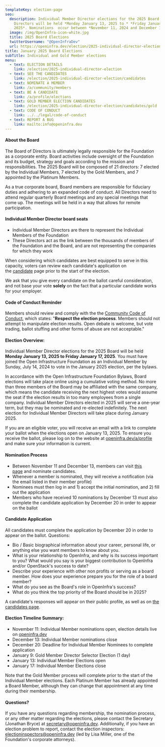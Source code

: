 ```yaml
---
templateKey: election-page
seo:
  description: Individual Member Director elections for the 2025 Board of
    Directors will be held *Monday January 13, 2025 to * *Friday January 17,
    2025*. Nominations  occur between *November 11, 2024 and December 13, 2024*.
  image: /img/OpenInfra-icon-white.jpg
  title: 2025 Board Elections
  twitterUsername: "@OpenInfraDev"
  url: https://openinfra.dev/election/2025-individual-director-election
title: January 2025 Board Elections
subTitle: Individual and Gold Member elections
menu:
  - text: ELECTION DETAILS
    link: /election/2025-individual-director-election
  - text: SEE THE CANDIDATES
    link: /election/2025-individual-director-election/candidates
  - text: NOMINATE A MEMBER
    link: /a/community/members
  - text: BE A CANDIDATE
    link: /a/profile/elections
  - text: GOLD MEMBER ELECTION CANDIDATES
    link: /election/2025-individual-director-election/candidates/gold
  - text: CODE OF CONDUCT
    link: ../../legal/code-of-conduct
  - text: REPORT A BUG
    link: mailto:info@openinfra.dev
---
```

#### About the Board

The Board of Directors is ultimately legally responsible for the Foundation as a corporate entity. Board activities include oversight of the Foundation and its budget, strategy and goals according to the mission and responsibilities. The 2025 Board will be composed of 21 directors: 7 elected by the Individual Members, 7 elected by the Gold Members, and 7 appointed by the Platinum Members.

As a true corporate board, Board members are responsible for fiduciary duties and adhering to an expanded code of conduct. All Directors need to attend regular quarterly Board meetings and any special meetings that come up. The meetings will be held in a way that allows for remote participation.

#### Individual Member Director board seats

* Individual Member Directors are there to represent the Individual Members of the Foundation
* These Directors act as the link between the thousands of members of the Foundation and the Board, and are not representing the companies for which they work

When considering which candidates are best equipped to serve in this capacity, voters can review each candidate's application on the [candidate](/election/candidates) page prior to the start of the election.

We ask that you give every candidate on the ballot careful consideration, and not base your vote **solely** on the fact that a particular candidate works for your employer.

#### Code of Conduct Reminder

Members should review and comply with the the [Community Code of Conduct](/legal/code-of-conduct), which states: "**Respect the election process**. Members should not attempt to manipulate election results. Open debate is welcome, but vote trading, ballot stuffing and other forms of abuse are not acceptable."

#### Election Overview:

Individual Member Director elections for the 2025 Board will be held **Monday January 13, 2025 to Friday January 17, 2025**. You must have joined the Open Infrastructure Foundation as an Individual Member by Sunday, July 14, 2024 to vote in the January 2025 election, per the bylaws.

In accordance with the Open Infrastructure Foundation Bylaws, Board elections will take place online using a cumulative voting method. No more than three members of the Board may be affiliated with the same company, which means the candidate receiving the next highest votes would assume the seat if the election results in too many employees from a single company. Individual Member Directors elected in 2025 will serve a one-year term, but they may be nominated and re-elected indefinitely. The next election for Individual Member Directors will take place during January 2025.

If you are an eligible voter, you will receive an email with a link to complete your ballot when the elections open on January 13, 2025. To ensure you receive the ballot, please log on to the website at [openinfra.dev/a/profile](/a/profile) and make sure your information is current.

#### Nomination Process

* Between November 11 and December 13, members can visit [this page](/a/community/members) and nominate candidates.
* Whenever a member is nominated, they will receive a notification (via the email listed in their member profile)
* Nominees must then log in and 1) accept the initial nomination, and 2) fill out the application
* Members who have received 10 nominations by December 13 must also complete the candidate application by December 20 in order to appear on the ballot

#### Candidate Application

All candidates must complete the application by December 20 in order to appear on the ballot. Questions:

* Bio / Basic biographical information about your career, personal life, or anything else you want members to know about you.
* What is your relationship to OpenInfra, and why is its success important to you? What would you say is your biggest contribution to OpenInfra and/or OpenStack's success to date?
* Describe your experience with other non profits or serving as a board member. How does your experience prepare you for the role of a board member?
* What do you see as the Board's role in OpenInfra's success?
* What do you think the top priority of the Board should be in 2025?

A candidate's responses will appear on their public profile, as well as on [the candidates page](/election/candidates).

#### Election Timeline Summary:

* November 11: Individual Member nominations open, election details live on [openinfra.dev](https://openinfra.dev/election)
* December 13: Individual Member nominations close
* December 20: Deadline for Individual Member Nominees to complete application
* January 9: Gold Member Director Selector Election (1 day)
* January 13: Individual Member Elections open
* January 17: Individual Member Elections close

Note that the Gold Member process will complete prior to the start of the Individual Member elections. Each Platinum Member has already appointed a Board Member, although they can change that appointment at any time during their membership.

#### Questions?

If you have any questions regarding membership, the nomination process, or any other matter regarding the elections, please contact the Secretary (Jonathan Bryce) at [secretary@openinfra.dev](mailto:secretary@openinfra.dev). Additionally, if you have an election problem to report, contact the election inspectors: [electioninspectors@openinfra.dev](mailto:electioninspectors@openinfra.dev) (led by Lisa Miller, one of the Foundation's corporate attorneys).
